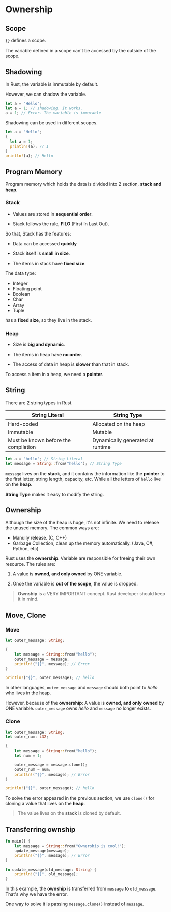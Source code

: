 # Ownership

## Scope

`{}` defines a scope.

The variable defined in a scope can't be accessed by the outside of the scope.

## Shadowing

In Rust, the variable is immutable by default.

However, we can shadow the variable.

```rust
let a = "Hello";
let a = 1; // shadowing. It works.
a = 1; // Error. The variable is immutable
```

Shadowing can be used in different scopes.

```rust
let a = "Hello";
{
  let a = 1;
  println!(a); // 1
}
println!(a); // Hello
```

## Program Memory

Program memory which holds the data is divided into 2 section, **stack and heap**.

### Stack

- Values are stored in **sequential order**.

- Stack follows the rule, **FILO** (First In Last Out).

So that, Stack has the features:

- Data can be accessed **quickly**

- Stack itself is **small in size**.

- The items in stack have **fixed size**.

The data type:

- Integer
- Floating point
- Boolean
- Char
- Array
- Tuple

has a **fixed size**, so they live in the stack.

### Heap

- Size is **big and dynamic**.

- The items in heap have **no order**.

- The access of data in heap is **slower** than that in stack.

To access a item in a heap, we need a **pointer**.

## String

There are 2 string types in Rust.

| String Literal                       | String Type                      |
| ------------------------------------ | -------------------------------- |
| Hard-coded                           | Allocated on the heap            |
| Immutable                            | Mutable                          |
| Must be known before the compilation | Dynamically generated at runtime |

```rust
let a = "hello"; // String Literal
let message = String::from("hello"); // String Type
```

`message` lives on the **stack**, and it contains the information like the **pointer** to the first letter, string length, capacity, etc. While all the letters of `hello` live on the **heap**.

**String Type** makes it easy to modify the string.

## Ownership

Although the size of the heap is huge, it's not infinite. We need to release the unused memory. The common ways are:

- Manully release. (C, C++)
- Garbage Collection, clean up the memory automatically. (Java, C#, Python, etc)

Rust uses the **ownership**. Variable are responsible for freeing their own resource. The rules are:

1. A value is **owned, and only owned** by ONE variable.

2. Once the variable is **out of the scope**, the value is dropped.

> **Ownship** is a VERY IMPORTANT concept. Rust developer should keep it in mind.

## Move, Clone

### Move

```rust
let outer_message: String;

{
    let message = String::from("hello");
    outer_message = message;
    println!("{}", message); // Error
}

println!("{}", outer_message); // hello
```

In other languages, `outer_message` and `message` should both point to _hello_ who lives in the heap.

However, because of the **ownership**: A value is **owned, and only owned** by ONE variable. `outer_message` owns _hello_ and `message` no longer exists.

### Clone

```rust
let outer_message: String;
let outer_num: i32;

{
    let message = String::from("hello");
    let num = 1;

    outer_message = message.clone();
    outer_num = num;
    println!("{}", message); // Error
}

println!("{}", outer_message); // hello
```

To solve the error appeared in the previous section, we use `clone()` for cloning a value that lives on the **heap**.

> The value lives on the **stack** is cloned by default.

## Transferring ownship

```rust
fn main() {
    let message = String::from("Ownership is cool!");
    update_message(message);
    println!("{}", message); // Error
}

fn update_message(old_message: String) {
    println!("{}", old_message);
}
```

In this example, the **ownship** is transferred from `message` to `old_message`. That's why we have the error.

One way to solve it is passing `message.clone()` instead of `message`.
